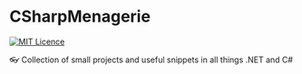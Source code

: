 CSharpMenagerie
===================

[![MIT Licence](https://badges.frapsoft.com/os/mit/mit.svg?v=103)](https://opensource.org/licenses/mit-license.php)

👓 Collection of small projects and useful snippets in all things .NET and C#

